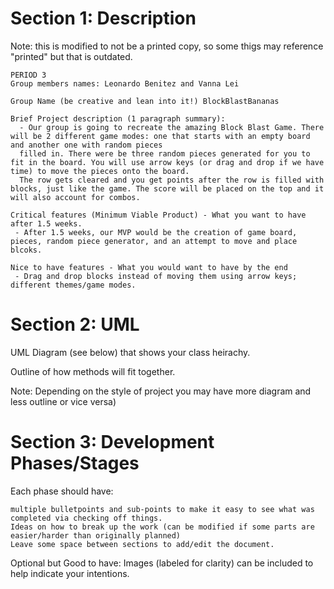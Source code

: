# Section 1: Description

Note: this is modified to not be a printed copy, so some thigs may reference "printed" but that is outdated.

    PERIOD 3
    Group members names: Leonardo Benitez and Vanna Lei
    
    Group Name (be creative and lean into it!) BlockBlastBananas

    Brief Project description (1 paragraph summary):
      - Our group is going to recreate the amazing Block Blast Game. There will be 2 different game modes: one that starts with an empty board and another one with random pieces
      filled in. There were be three random pieces generated for you to fit in the board. You will use arrow keys (or drag and drop if we have time) to move the pieces onto the board.
      The row gets cleared and you get points after the row is filled with blocks, just like the game. The score will be placed on the top and it will also account for combos.

    Critical features (Minimum Viable Product) - What you want to have after 1.5 weeks.
     - After 1.5 weeks, our MVP would be the creation of game board, pieces, random piece generator, and an attempt to move and place blcoks.

    Nice to have features - What you would want to have by the end
     - Drag and drop blocks instead of moving them using arrow keys; different themes/game modes. 

# Section 2: UML

UML Diagram (see below) that shows your class heirachy.

Outline of how methods will fit together.

Note: Depending on the style of project you may have more diagram and less outline or vice versa)

# Section 3: Development Phases/Stages

Each phase should have:

    multiple bulletpoints and sub-points to make it easy to see what was completed via checking off things.
    Ideas on how to break up the work (can be modified if some parts are easier/harder than originally planned)
    Leave some space between sections to add/edit the document.

Optional but Good to have: Images (labeled for clarity) can be included to help indicate your intentions.
